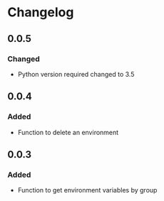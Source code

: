 # Changelog
## 0.0.5
### Changed
- Python version required changed to 3.5

## 0.0.4
### Added
- Function to delete an environment

## 0.0.3
### Added
- Function to get environment variables by group
